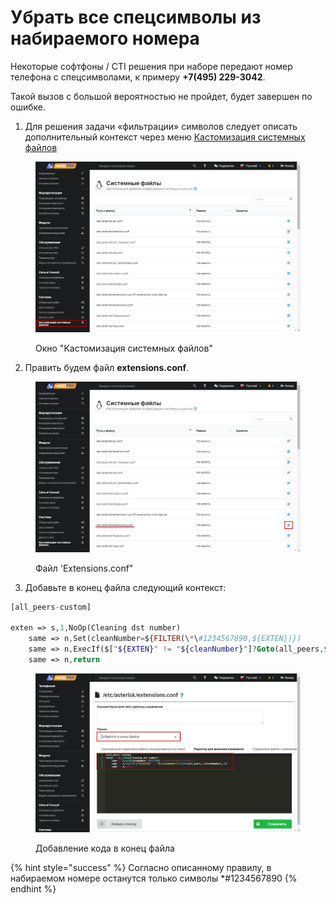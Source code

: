 # Убрать все спецсимволы из набираемого номера

Некоторые софтфоны / CTI решения при наборе передают номер телефона с спецсимволами, к примеру **+7(495) 229-3042**.

Такой вызов с большой вероятностью не пройдет, будет завершен по ошибке.

1. Для решения задачи «фильтрации» символов следует описать дополнительный контекст через меню [Кастомизация системных файлов](https://wiki.mikopbx.ru/custom-files)

<figure><img src="../../.gitbook/assets/1 (1) (1) (1).png" alt=""><figcaption><p>Окно "Кастомизация системных файлов"</p></figcaption></figure>

2. Править будем файл **extensions.conf**.&#x20;

<figure><img src="../../.gitbook/assets/2 (1) (1) (1).png" alt=""><figcaption><p>Файл 'Extensions.conf"</p></figcaption></figure>

3. Добавьте в конец файла следующий контекст:

```php
[all_peers-custom]

exten => s,1,NoOp(Cleaning dst number)
	same => n,Set(cleanNumber=${FILTER(\*\#1234567890,${EXTEN})})
	same => n,ExecIf($["${EXTEN}" != "${cleanNumber}"]?Goto(all_peers,${cleanNumber},1))
	same => n,return
```

<figure><img src="../../.gitbook/assets/newForm1 (1).png" alt=""><figcaption><p>Добавление кода в конец файла</p></figcaption></figure>

{% hint style="success" %}
Согласно описанному правилу, в набираемом номере останутся только символы \*#1234567890
{% endhint %}
